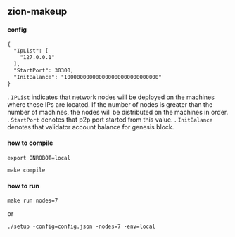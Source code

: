 ## zion-makeup

#### config
```dtd
{
  "IpList": [
    "127.0.0.1"
  ],
  "StartPort": 30300,
  "InitBalance": "100000000000000000000000000000"
}
```
. `IPList` indicates that network nodes will be deployed on the machines where these IPs are located. If the number of nodes is greater than the number of machines, the nodes will be distributed on the machines in order.
. `StartPort` denotes that p2p port started from this value.
. `InitBalance` denotes that validator account balance for genesis block.

#### how to compile
```shell script
export ONROBOT=local

make compile
```

#### how to run
```shell script
make run nodes=7    
```

or 
```shell script
./setup -config=config.json -nodes=7 -env=local
```
